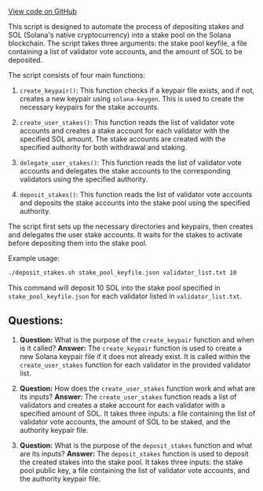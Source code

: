 [View code on GitHub](https://github.com/solana-labs/solana-program-library/stake-pool/cli/scripts/deposit.sh)

This script is designed to automate the process of depositing stakes and SOL (Solana's native cryptocurrency) into a stake pool on the Solana blockchain. The script takes three arguments: the stake pool keyfile, a file containing a list of validator vote accounts, and the amount of SOL to be deposited.

The script consists of four main functions:

1. `create_keypair()`: This function checks if a keypair file exists, and if not, creates a new keypair using `solana-keygen`. This is used to create the necessary keypairs for the stake accounts.

2. `create_user_stakes()`: This function reads the list of validator vote accounts and creates a stake account for each validator with the specified SOL amount. The stake accounts are created with the specified authority for both withdrawal and staking.

3. `delegate_user_stakes()`: This function reads the list of validator vote accounts and delegates the stake accounts to the corresponding validators using the specified authority.

4. `deposit_stakes()`: This function reads the list of validator vote accounts and deposits the stake accounts into the stake pool using the specified authority.

The script first sets up the necessary directories and keypairs, then creates and delegates the user stake accounts. It waits for the stakes to activate before depositing them into the stake pool.

Example usage:

```bash
./deposit_stakes.sh stake_pool_keyfile.json validator_list.txt 10
```

This command will deposit 10 SOL into the stake pool specified in `stake_pool_keyfile.json` for each validator listed in `validator_list.txt`.
## Questions: 
 1. **Question:** What is the purpose of the `create_keypair` function and when is it called?
   **Answer:** The `create_keypair` function is used to create a new Solana keypair file if it does not already exist. It is called within the `create_user_stakes` function for each validator in the provided validator list.

2. **Question:** How does the `create_user_stakes` function work and what are its inputs?
   **Answer:** The `create_user_stakes` function reads a list of validators and creates a stake account for each validator with a specified amount of SOL. It takes three inputs: a file containing the list of validator vote accounts, the amount of SOL to be staked, and the authority keypair file.

3. **Question:** What is the purpose of the `deposit_stakes` function and what are its inputs?
   **Answer:** The `deposit_stakes` function is used to deposit the created stakes into the stake pool. It takes three inputs: the stake pool public key, a file containing the list of validator vote accounts, and the authority keypair file.